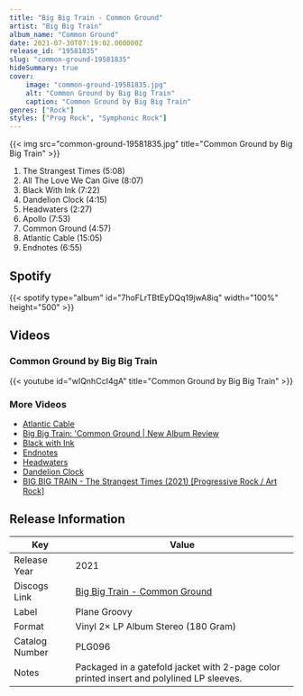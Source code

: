 ```yaml
---
title: "Big Big Train - Common Ground"
artist: "Big Big Train"
album_name: "Common Ground"
date: 2021-07-30T07:19:02.000000Z
release_id: "19581835"
slug: "common-ground-19581835"
hideSummary: true
cover:
    image: "common-ground-19581835.jpg"
    alt: "Common Ground by Big Big Train"
    caption: "Common Ground by Big Big Train"
genres: ["Rock"]
styles: ["Prog Rock", "Symphonic Rock"]
---
```


{{< img src="common-ground-19581835.jpg" title="Common Ground by Big Big Train" >}}

<!-- section break -->

1. The Strangest Times (5:08)
2. All The Love We Can Give (8:07)
3. Black With Ink (7:22)
4. Dandelion Clock (4:15)
5. Headwaters (2:27)
6. Apollo (7:53)
7. Common Ground (4:57)
8. Atlantic Cable (15:05)
9. Endnotes (6:55)

<!-- section break -->


## Spotify
{{< spotify type="album" id="7hoFLrTBtEyDQq19jwA8iq" width="100%" height="500" >}}



## Videos
### Common Ground by Big Big Train
{{< youtube id="wIQnhCcI4gA" title="Common Ground by Big Big Train" >}}<br>

### More Videos

- [Atlantic Cable](https://www.youtube.com/watch?v=V_Fbr9GkiFk)
- [Big Big Train: 'Common Ground | New Album Review](https://www.youtube.com/watch?v=pv1G_A9N4Dg)
- [Black with Ink](https://www.youtube.com/watch?v=c9rO6-i3qUg)
- [Endnotes](https://www.youtube.com/watch?v=Qp9zC1rE7LM)
- [Headwaters](https://www.youtube.com/watch?v=kLTK26pqo-k)
- [Dandelion Clock](https://www.youtube.com/watch?v=xvsqQSxag5c)
- [BIG BIG TRAIN - The Strangest Times (2021) [Progressive Rock / Art Rock]](https://www.youtube.com/watch?v=swdU6qMjldE)


## Release Information
|  Key           | Value                                                |
| ---------------| ---------------------------------------------------- |
| Release Year   | 2021                                   |
| Discogs Link   | [Big Big Train - Common Ground](https://www.discogs.com/release/19581835-Big-Big-Train-Common-Ground) |
| Label          | Plane Groovy |
| Format         | Vinyl 2× LP Album Stereo (180 Gram) |
| Catalog Number | PLG096 |
| Notes | Packaged in a gatefold jacket with 2-page color printed insert and polylined LP sleeves. |